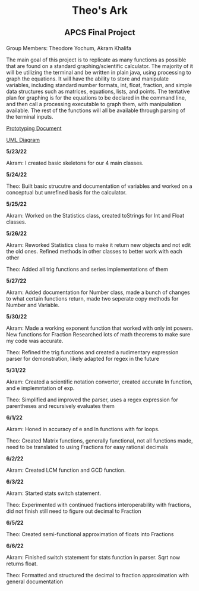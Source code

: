 # <p align="center"> Theo's Ark </p>
## <p align="center"> APCS Final Project </p>

Group Members: Theodore Yochum, Akram Khalifa

The main goal of this project is to replicate as many functions as possible that are found on a standard graphing/scientific calculator. The majority of it will be utilizing the terminal and be written in plain java, using processing to graph the equations. It will have the ability to store and manipulate variables, including standard number formats, int, float, fraction, and simple data structures such as matrices, equations, lists, and points. The tentative plan for graphing is for the equations to be declared in the command line, and then call a processing executable to graph them, with manipulation available. The rest of the functions will all be available through parsing of the terminal inputs.

[Prototyping Document](https://docs.google.com/document/d/180BusO_vznPpkCsnz28LtAkmPrC_HMbmgoyS5ju0bSs/edit?usp=sharing)

[UML Diagram](https://github.com/TheoYochum/APCS-Final-Project/blob/main/UMLDiagrams/Initial%20Prototype.pdf)


**5/23/22** 

Akram: I created basic skeletons for our 4 main classes.

**5/24/22** 

Theo: Built basic strucutre and documentation of variables and worked on a conceptual but unrefined basis for the calculator.

**5/25/22** 

Akram: Worked on the Statistics class, created toStrings for Int and Float classes.

**5/26/22** 

Akram: Reworked Statistics class to make it return new objects and not edit the old ones. Refined methods in other classes to better work with each other 

Theo: Added all trig functions and series implementations of them

**5/27/22**

Akram: Added documentation for Number class, made a bunch of changes to what certain functions return, made two seperate copy methods for Number and Variable.

**5/30/22** 

Akram: Made a working exponent function that worked with only int powers. New functions for Fraction Researched lots of math theorems to make sure my code was accurate.

Theo: Refined the trig functions and created a rudimentary expression parser for demonstration, likely adapted for regex in the future

**5/31/22** 

Akram: Created a scientific notation converter, created accurate ln function, and e implemntation of exp. 

Theo: Simplified and improved the parser, uses a regex expression for parentheses and recursively evaluates them

**6/1/22** 

Akram: Honed in accuracy of e and ln functions with for loops.

Theo: Created Matrix functions, generally functional, not all functions made, need to be translated to using Fractions for easy rational decimals

**6/2/22**

Akram: Created LCM function and GCD function.

**6/3/22** 

Akram: Started stats switch statement.

Theo: Experimented with continued fractions interoperability with fractions, did not finish still need to figure out decimal to Fraction

**6/5/22** 

Theo: Created semi-functional approximation of floats into Fractions

**6/6/22** 

Akram: Finished switch statement for stats function in parser. Sqrt now returns float.

Theo: Formatted and structured the decimal to fraction approximation with general documentation

